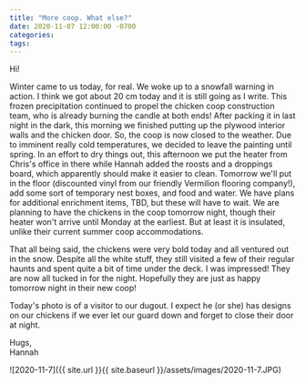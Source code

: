 ```yaml
---
title: "More coop. What else?"
date: 2020-11-07 12:00:00 -0700
categories:
tags:
---
```


Hi!

Winter came to us today, for real. We woke up to a snowfall warning in action. I think we got about 20 cm today and it is still going as I write. This frozen precipitation continued to propel the chicken coop construction team, who is already burning the candle at both ends! After packing it in last night in the dark, this morning we finished putting up the plywood interior walls and the chicken door. So, the coop is now closed to the weather. Due to imminent really cold temperatures, we decided to leave the painting until spring. In an effort to dry things out, this afternoon we put the heater from Chris's office in there while Hannah added the roosts and a droppings board, which apparently should make it easier to clean. Tomorrow we'll put in the floor (discounted vinyl from our friendly Vermilion flooring company!), add some sort of temporary nest boxes, and food and water. We have plans for additional enrichment items, TBD, but these will have to wait. We are planning to have the chickens in the coop tomorrow night, though their heater won't arrive until Monday at the earliest. But at least it is insulated, unlike their current summer coop accommodations. 

That all being said, the chickens were very bold today and all ventured out in the snow. Despite all the white stuff, they still visited a few of their regular haunts and spent quite a bit of time under the deck. I was impressed! They are now all tucked in for the night. Hopefully they are just as happy tomorrow night in their new coop!

Today's photo is of a visitor to our dugout. I expect he (or she) has designs on our chickens if we ever let our guard down and forget to close their door at night.

Hugs,<br />
Hannah

![2020-11-7]({{ site.url }}{{ site.baseurl }}/assets/images/2020-11-7.JPG)